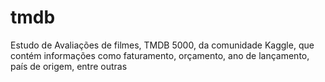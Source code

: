 # tmdb
Estudo de Avaliações de filmes, TMDB 5000, da comunidade Kaggle, que contém informações como faturamento, orçamento, ano de lançamento, país de origem, entre outras
